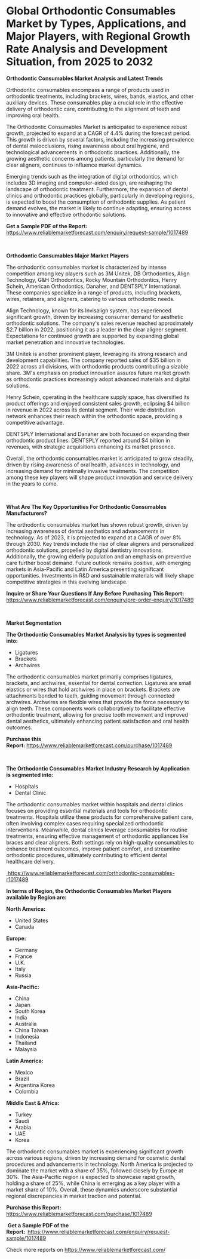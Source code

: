 <p><h1>Global Orthodontic Consumables Market by Types, Applications, and Major Players, with Regional Growth Rate Analysis and Development Situation, from 2025 to 2032</h1></p><p><strong>Orthodontic Consumables Market Analysis and Latest Trends</strong></p>
<p><p>Orthodontic consumables encompass a range of products used in orthodontic treatments, including brackets, wires, bands, elastics, and other auxiliary devices. These consumables play a crucial role in the effective delivery of orthodontic care, contributing to the alignment of teeth and improving oral health.</p><p>The Orthodontic Consumables Market is anticipated to experience robust growth, projected to expand at a CAGR of 4.4% during the forecast period. This growth is driven by several factors, including the increasing prevalence of dental malocclusions, rising awareness about oral hygiene, and technological advancements in orthodontic practices. Additionally, the growing aesthetic concerns among patients, particularly the demand for clear aligners, continues to influence market dynamics.</p><p>Emerging trends such as the integration of digital orthodontics, which includes 3D imaging and computer-aided design, are reshaping the landscape of orthodontic treatment. Furthermore, the expansion of dental clinics and orthodontic practices globally, particularly in developing regions, is expected to boost the consumption of orthodontic supplies. As patient demand evolves, the market is likely to continue adapting, ensuring access to innovative and effective orthodontic solutions.</p></p>
<p><strong>Get a Sample PDF of the Report:&nbsp;</strong> <a href="https://www.reliablemarketforecast.com/enquiry/request-sample/1017489?utm_campaign=2803&utm_medium=2&utm_source=Github&utm_content=ia&utm_term=03032025&utm_id=orthodontic-consumables">https://www.reliablemarketforecast.com/enquiry/request-sample/1017489</a></p>
<p>&nbsp;</p>
<p><strong>Orthodontic Consumables Major Market Players</strong></p>
<p><p>The orthodontic consumables market is characterized by intense competition among key players such as 3M Unitek, DB Orthodontics, Align Technology, G&H Orthodontics, Rocky Mountain Orthodontics, Henry Schein, American Orthodontics, Danaher, and DENTSPLY International. These companies specialize in a range of products, including brackets, wires, retainers, and aligners, catering to various orthodontic needs.</p><p>Align Technology, known for its Invisalign system, has experienced significant growth, driven by increasing consumer demand for aesthetic orthodontic solutions. The company's sales revenue reached approximately $2.7 billion in 2022, positioning it as a leader in the clear aligner segment. Expectations for continued growth are supported by expanding global market penetration and innovative technologies.</p><p>3M Unitek is another prominent player, leveraging its strong research and development capabilities. The company reported sales of $35 billion in 2022 across all divisions, with orthodontic products contributing a sizable share. 3M's emphasis on product innovation assures future market growth as orthodontic practices increasingly adopt advanced materials and digital solutions.</p><p>Henry Schein, operating in the healthcare supply space, has diversified its product offerings and enjoyed consistent sales growth, eclipsing $4 billion in revenue in 2022 across its dental segment. Their wide distribution network enhances their reach within the orthodontic space, providing a competitive advantage.</p><p>DENTSPLY International and Danaher are both focused on expanding their orthodontic product lines. DENTSPLY reported around $4 billion in revenues, with strategic acquisitions enhancing its market presence.</p><p>Overall, the orthodontic consumables market is anticipated to grow steadily, driven by rising awareness of oral health, advances in technology, and increasing demand for minimally invasive treatments. The competition among these key players will shape product innovation and service delivery in the years to come.</p></p>
<p>&nbsp;</p>
<p><strong>What Are The Key Opportunities For Orthodontic Consumables Manufacturers?</strong></p>
<p><p>The orthodontic consumables market has shown robust growth, driven by increasing awareness of dental aesthetics and advancements in technology. As of 2023, it is projected to expand at a CAGR of over 8% through 2030. Key trends include the rise of clear aligners and personalized orthodontic solutions, propelled by digital dentistry innovations. Additionally, the growing elderly population and an emphasis on preventive care further boost demand. Future outlook remains positive, with emerging markets in Asia-Pacific and Latin America presenting significant opportunities. Investments in R&D and sustainable materials will likely shape competitive strategies in this evolving landscape.</p></p>
<p><strong>Inquire or Share Your Questions If Any Before Purchasing This Report:</strong> <a href="https://www.reliablemarketforecast.com/enquiry/pre-order-enquiry/1017489?utm_campaign=2803&utm_medium=2&utm_source=Github&utm_content=ia&utm_term=03032025&utm_id=orthodontic-consumables">https://www.reliablemarketforecast.com/enquiry/pre-order-enquiry/1017489</a></p>
<p>&nbsp;</p>
<p><strong>Market Segmentation</strong></p>
<p><strong>The Orthodontic Consumables Market Analysis by types is segmented into:</strong></p>
<p><ul><li>Ligatures</li><li>Brackets</li><li>Archwires</li></ul></p>
<p><p>The orthodontic consumables market primarily comprises ligatures, brackets, and archwires, essential for dental correction. Ligatures are small elastics or wires that hold archwires in place on brackets. Brackets are attachments bonded to teeth, guiding movement through connected archwires. Archwires are flexible wires that provide the force necessary to align teeth. These components work collaboratively to facilitate effective orthodontic treatment, allowing for precise tooth movement and improved dental aesthetics, ultimately enhancing patient satisfaction and oral health outcomes.</p></p>
<p><strong>Purchase this Report:&nbsp;</strong><a href="https://www.reliablemarketforecast.com/purchase/1017489?utm_campaign=2803&utm_medium=2&utm_source=Github&utm_content=ia&utm_term=03032025&utm_id=orthodontic-consumables">https://www.reliablemarketforecast.com/purchase/1017489</a></p>
<p>&nbsp;</p>
<p><strong>The Orthodontic Consumables Market Industry Research by Application is segmented into:</strong></p>
<p><ul><li>Hospitals</li><li>Dental Clinic</li></ul></p>
<p><p>The orthodontic consumables market within hospitals and dental clinics focuses on providing essential materials and tools for orthodontic treatments. Hospitals utilize these products for comprehensive patient care, often involving complex cases requiring specialized orthodontic interventions. Meanwhile, dental clinics leverage consumables for routine treatments, ensuring effective management of orthodontic appliances like braces and clear aligners. Both settings rely on high-quality consumables to enhance treatment outcomes, improve patient comfort, and streamline orthodontic procedures, ultimately contributing to efficient dental healthcare delivery.</p></p>
<p><a href="https://www.reliablemarketforecast.com/orthodontic-consumables-r1017489?utm_campaign=2803&utm_medium=2&utm_source=Github&utm_content=ia&utm_term=03032025&utm_id=orthodontic-consumables">&nbsp;https://www.reliablemarketforecast.com/orthodontic-consumables-r1017489</a></p>
<p><strong>In terms of Region, the Orthodontic Consumables Market Players available by Region are:</strong></p>
<p>
    <p> <strong> North America: </strong>
        <ul>
            <li>United States</li>
            <li>Canada</li>
        </ul>
        </p> 
    <p> <strong> Europe: </strong>
        <ul>
            <li>Germany</li>
            <li>France</li>
            <li>U.K.</li>
            <li>Italy</li>
            <li>Russia</li>
        </ul>
        </p> 
    <p> <strong> Asia-Pacific: </strong>
        <ul>
            <li>China</li>
            <li>Japan</li>
            <li>South Korea</li>
            <li>India</li>
            <li>Australia</li>
            <li>China Taiwan</li>
            <li>Indonesia</li>
            <li>Thailand</li>
            <li>Malaysia</li>
        </ul>
        </p> 
    <p> <strong> Latin America: </strong>
        <ul>
            <li>Mexico</li>
            <li>Brazil</li>
            <li>Argentina Korea</li>
            <li>Colombia</li>
        </ul>
        </p> 
    <p> <strong> Middle East & Africa: </strong>
        <ul>
            <li>Turkey</li>
            <li>Saudi</li>
            <li>Arabia</li>
            <li>UAE</li>
            <li>Korea</li>
        </ul>
    </p>
    </p>
<p><p>The orthodontic consumables market is experiencing significant growth across various regions, driven by increasing demand for cosmetic dental procedures and advancements in technology. North America is projected to dominate the market with a share of 35%, followed closely by Europe at 30%. The Asia-Pacific region is expected to showcase rapid growth, holding a share of 25%, while China is emerging as a key player with a market share of 10%. Overall, these dynamics underscore substantial regional discrepancies in market traction and potential.</p></p>
<p><strong>Purchase this Report: </strong><a href="https://www.reliablemarketforecast.com/purchase/1017489?utm_campaign=2803&utm_medium=2&utm_source=Github&utm_content=ia&utm_term=03032025&utm_id=orthodontic-consumables">https://www.reliablemarketforecast.com/purchase/1017489</a></p>
<p>&nbsp;<strong>Get a Sample PDF of the Report:&nbsp;&nbsp;</strong><a href="https://www.reliablemarketforecast.com/enquiry/request-sample/1017489?utm_campaign=2803&utm_medium=2&utm_source=Github&utm_content=ia&utm_term=03032025&utm_id=orthodontic-consumables">https://www.reliablemarketforecast.com/enquiry/request-sample/1017489</a></p>
<p><strong></strong></p>
<p>Check more reports on <a href="https://www.reliablemarketforecast.com/?utm_campaign=2803&utm_medium=2&utm_source=Github&utm_content=ia&utm_term=03032025&utm_id=orthodontic-consumables">https://www.reliablemarketforecast.com/</a></p>